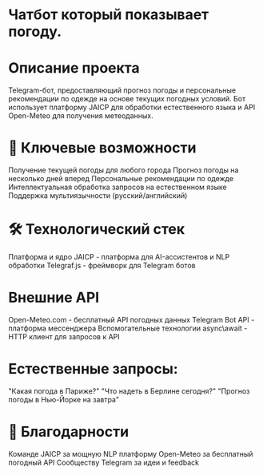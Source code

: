 # Чатбот который показывает погоду.

# Описание проекта
Telegram-бот, предоставляющий прогноз погоды и персональные рекомендации по одежде на основе текущих погодных условий. Бот использует платформу JAICP для обработки естественного языка и API Open-Meteo для получения метеоданных.

# 🌟 Ключевые возможности
Получение текущей погоды для любого города
Прогноз погоды на несколько дней вперед
Персональные рекомендации по одежде
Интеллектуальная обработка запросов на естественном языке
Поддержка мультиязычности (русский/английский)

# 🛠 Технологический стек
Платформа и ядро
JAICP - платформа для AI-ассистентов и NLP обработки
Telegraf.js - фреймворк для Telegram ботов

# Внешние API
Open-Meteo.com - бесплатный API погодных данных
Telegram Bot API - платформа мессенджера
Вспомогательные технологии
async\await - HTTP клиент для запросов к API

# Естественные запросы:
"Какая погода в Париже?"
"Что надеть в Берлине сегодня?"
"Прогноз погоды в Нью-Йорке на завтра"

# 🙏 Благодарности
Команде JAICP за мощную NLP платформу
Open-Meteo за бесплатный погодный API
Сообществу Telegram за идеи и feedback
